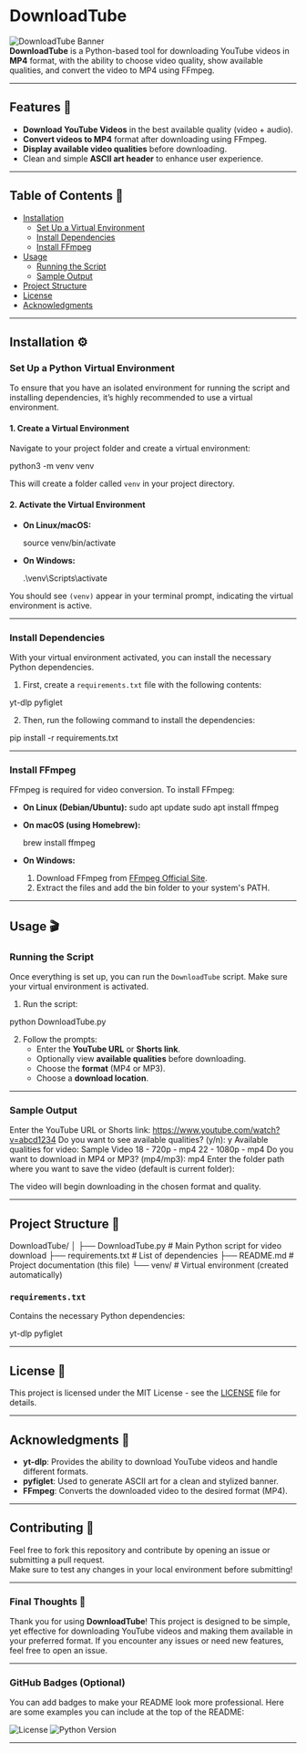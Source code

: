 # DownloadTube

![DownloadTube Banner](https://img.shields.io/badge/DownloadTube-v1.0-blue)  
**DownloadTube** is a Python-based tool for downloading YouTube videos in **MP4** format, with the ability to choose video quality, show available qualities, and convert the video to MP4 using FFmpeg.

---

## Features 🚀
- **Download YouTube Videos** in the best available quality (video + audio).
- **Convert videos to MP4** format after downloading using FFmpeg.
- **Display available video qualities** before downloading.
- Clean and simple **ASCII art header** to enhance user experience.
  
---

## Table of Contents 📑

- [Installation](#installation-)
  - [Set Up a Virtual Environment](#set-up-a-python-virtual-environment)
  - [Install Dependencies](#install-dependencies)
  - [Install FFmpeg](#install-ffmpeg)
- [Usage](#usage-)
  - [Running the Script](#running-the-script)
  - [Sample Output](#sample-output)
- [Project Structure](#project-structure-)
- [License](#license-)
- [Acknowledgments](#acknowledgments-)

---

## Installation ⚙️

### Set Up a Python Virtual Environment

To ensure that you have an isolated environment for running the script and installing dependencies, it’s highly recommended to use a virtual environment.

#### 1. Create a Virtual Environment
Navigate to your project folder and create a virtual environment:

python3 -m venv venv

This will create a folder called `venv` in your project directory.

#### 2. Activate the Virtual Environment

- **On Linux/macOS:**

  source venv/bin/activate

- **On Windows:**

  .\venv\Scripts\activate

You should see `(venv)` appear in your terminal prompt, indicating the virtual environment is active.

---

### Install Dependencies

With your virtual environment activated, you can install the necessary Python dependencies.

1. First, create a `requirements.txt` file with the following contents:

yt-dlp
pyfiglet

2. Then, run the following command to install the dependencies:

pip install -r requirements.txt

---

### Install FFmpeg

FFmpeg is required for video conversion. To install FFmpeg:

- **On Linux (Debian/Ubuntu):**
  sudo apt update
  sudo apt install ffmpeg

- **On macOS (using Homebrew):**

  brew install ffmpeg

- **On Windows:**
  1. Download FFmpeg from [FFmpeg Official Site](https://ffmpeg.org/download.html).
  2. Extract the files and add the bin folder to your system's PATH.

---

## Usage 🎬

### Running the Script

Once everything is set up, you can run the `DownloadTube` script. Make sure your virtual environment is activated.

1. Run the script:

python DownloadTube.py

2. Follow the prompts:
   - Enter the **YouTube URL** or **Shorts link**.
   - Optionally view **available qualities** before downloading.
   - Choose the **format** (MP4 or MP3).
   - Choose a **download location**.

---

### Sample Output

Enter the YouTube URL or Shorts link: https://www.youtube.com/watch?v=abcd1234
Do you want to see available qualities? (y/n): y
Available qualities for video: Sample Video
18 - 720p - mp4
22 - 1080p - mp4
Do you want to download in MP4 or MP3? (mp4/mp3): mp4
Enter the folder path where you want to save the video (default is current folder):

The video will begin downloading in the chosen format and quality.

---

## Project Structure 📂

DownloadTube/
│
├── DownloadTube.py       # Main Python script for video download
├── requirements.txt          # List of dependencies
├── README.md                 # Project documentation (this file)
└── venv/                     # Virtual environment (created automatically)

### `requirements.txt`

Contains the necessary Python dependencies:

yt-dlp
pyfiglet

---

## License 📜

This project is licensed under the MIT License - see the [LICENSE](LICENSE) file for details.

---

## Acknowledgments 🙏

- **yt-dlp**: Provides the ability to download YouTube videos and handle different formats.
- **pyfiglet**: Used to generate ASCII art for a clean and stylized banner.
- **FFmpeg**: Converts the downloaded video to the desired format (MP4).

---

## Contributing 🤝

Feel free to fork this repository and contribute by opening an issue or submitting a pull request.  
Make sure to test any changes in your local environment before submitting!

---

### Final Thoughts 💭

Thank you for using **DownloadTube**! This project is designed to be simple, yet effective for downloading YouTube videos and making them available in your preferred format. If you encounter any issues or need new features, feel free to open an issue.

---

### GitHub Badges (Optional)

You can add badges to make your README look more professional. Here are some examples you can include at the top of the README:

![License](https://img.shields.io/badge/License-MIT-blue.svg)
![Python Version](https://img.shields.io/badge/python-3.x-blue)

---
